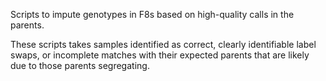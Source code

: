Scripts to impute genotypes in F8s based on high-quality calls in the parents.

These scripts takes samples identified as correct, clearly identifiable label
swaps, or incomplete matches with their expected parents that are likely due to
those parents segregating.